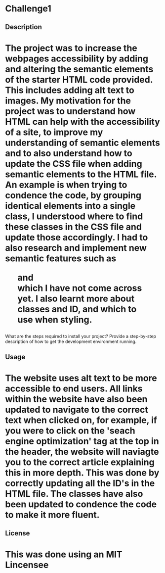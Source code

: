 # Challenge1


## Description


# The project was to increase the webpages accessibility by adding and altering the semantic elements of the starter HTML code provided. This includes adding alt text to images. My motivation for the project was to understand how HTML can help with the accessibility of a site, to improve my understanding of semantic elements and to also understand how to update the CSS file when adding semantic elements to the HTML file. An example is when trying to condence the code, by grouping identical elements into a single class, I understood where to find these classes in the CSS file and update those accordingly. I had to also research and implement new semantic features such as <figure> and <article> which I have not come across yet. I also learnt more about classes and ID, and which to use when styling.

What are the steps required to install your project? Provide a step-by-step description of how to get the development environment running.

## Usage

# The website uses alt text to be more accessible to end users. All links within the website have also been updated to navigate to the correct text when clicked on, for example, if you were to click on the 'seach engine optimization' tag at the top in the header, the website will naviagte you to the correct article explaining this in more depth. This was done by correctly updating all the ID's in the HTML file. The classes have also been updated to condence the code to make it more fluent.


## License

# This was done using an MIT Lincensee
